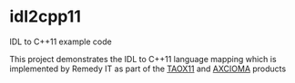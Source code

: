 # idl2cpp11
IDL to C++11 example code

This project demonstrates the IDL to C++11 language mapping which is implemented
by Remedy IT as part of the [TAOX11](http://taox11.remedy.nl) and
[AXCIOMA](http://www.axcioma.com) products
